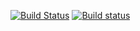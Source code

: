 [![Build Status](https://travis-ci.com/DaanDeMeyer/h3c.svg?branch=master)](https://travis-ci.com/DaanDeMeyer/h3c)
[![Build status](https://ci.appveyor.com/api/projects/status/cdo8r77v27fx4gp3?svg=true)](https://ci.appveyor.com/project/DaanDeMeyer/h3c)